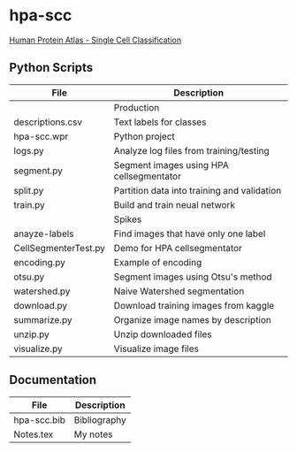 # hpa-scc
[Human Protein Atlas - Single Cell Classification](https://www.kaggle.com/c/hpa-single-cell-image-classification)

## Python Scripts 

|File|Description|
|---------------------|-------------------------------------------------------------------------------------------------|
||Production||
|descriptions.csv|Text labels for classes|
|hpa-scc.wpr|Python project|
|logs.py|Analyze log files from training/testing|
|segment.py|Segment images using HPA cellsegmentator|
|split.py|Partition data into training and validation|
|train.py|Build and train neual network|
||Spikes||
|anayze-labels|Find images  that have only one label|
|CellSegmenterTest.py|Demo for HPA cellsegmentator|
|encoding.py|Example of encoding|
|otsu.py|Segment images using Otsu's method|
|watershed.py|Naive Watershed segmentation|
|download.py|Download training images from kaggle|
|summarize.py|Organize image names by description|
|unzip.py|Unzip downloaded files|
|visualize.py|Visualize image files|

## Documentation

|File|Description|
|-----------------|-------------------------------------------------------------------------------------------------|
|hpa-scc.bib|Bibliography|
|Notes.tex|My notes|
